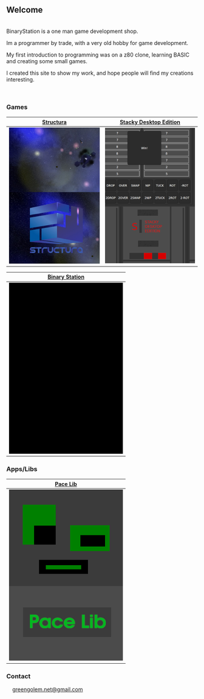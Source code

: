 ## Welcome

<br>
BinaryStation is a one man game development shop.

Im a programmer by trade,
with a very old hobby for game development.

My first introduction to programming was on a z80 clone,
learning BASIC and creating some small games.

I created this site to show my work, and hope people will find my creations interesting.

<br>

### Games

| [Structura](https://greengolem.github.io/Structura) | [Stacky Desktop Edition](https://greengolem.github.io/StackyDesktopEdition) |
| --- | --- |
| [![image](images/structura_library.jpg)](https://greengolem.github.io/Structura)  | [![image](images/stackydesktopedition_library.png)](https://greengolem.github.io/StackyDesktopEdition) |

| [Binary Station](https://greengolem.github.io/BinaryStation) | 
| --- |
| [![image](images/binarystation_library.png)](https://greengolem.github.io/BinaryStation) |

### Apps/Libs

| [Pace Lib](https://greengolem.github.io/PaceLib) |
| --- |
| [![image](images/pacelib_library.png)](https://greengolem.github.io/PaceLib) |

### Contact

&nbsp;&nbsp;&nbsp;&nbsp;greengolem.net@gmail.com

